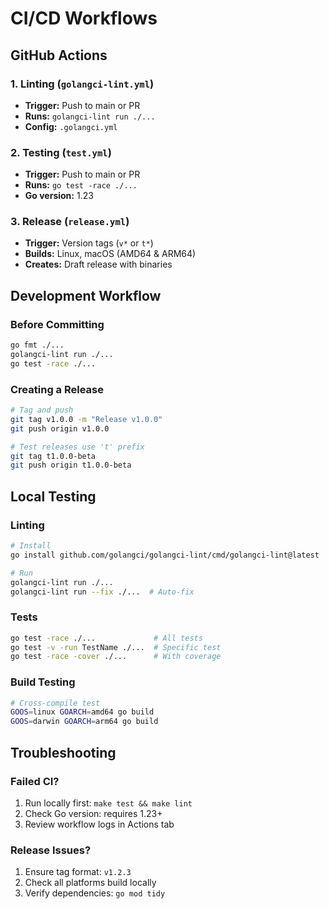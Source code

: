 # CI/CD Workflows

## GitHub Actions

### 1. Linting (`golangci-lint.yml`)

- **Trigger:** Push to main or PR
- **Runs:** `golangci-lint run ./...`
- **Config:** `.golangci.yml`

### 2. Testing (`test.yml`)

- **Trigger:** Push to main or PR
- **Runs:** `go test -race ./...`
- **Go version:** 1.23

### 3. Release (`release.yml`)

- **Trigger:** Version tags (`v*` or `t*`)
- **Builds:** Linux, macOS (AMD64 & ARM64)
- **Creates:** Draft release with binaries

## Development Workflow

### Before Committing

```bash
go fmt ./...
golangci-lint run ./...
go test -race ./...
```

### Creating a Release

```bash
# Tag and push
git tag v1.0.0 -m "Release v1.0.0"
git push origin v1.0.0

# Test releases use 't' prefix
git tag t1.0.0-beta
git push origin t1.0.0-beta
```

## Local Testing

### Linting

```bash
# Install
go install github.com/golangci/golangci-lint/cmd/golangci-lint@latest

# Run
golangci-lint run ./...
golangci-lint run --fix ./...  # Auto-fix
```

### Tests

```bash
go test -race ./...             # All tests
go test -v -run TestName ./...  # Specific test
go test -race -cover ./...      # With coverage
```

### Build Testing

```bash
# Cross-compile test
GOOS=linux GOARCH=amd64 go build
GOOS=darwin GOARCH=arm64 go build
```

## Troubleshooting

### Failed CI?

1. Run locally first: `make test && make lint`
2. Check Go version: requires 1.23+
3. Review workflow logs in Actions tab

### Release Issues?

1. Ensure tag format: `v1.2.3`
2. Check all platforms build locally
3. Verify dependencies: `go mod tidy`
